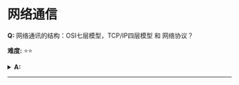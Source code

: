 # 网络通信


**Q:** 网络通讯的结构：OSI七层模型，TCP/IP四层模型 和 网络协议？ 

**难度:**  &#x2B50;&#x2B50;
<details>
    <summary> <span style='font-weight:bold'>A:</span> </summary>


![网络通信框架](../asset/img/网络通信框架.png)
</details>

--- 

